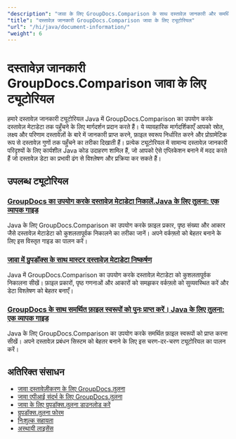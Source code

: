```yaml
---
"description": "जावा के लिए GroupDocs.Comparison के साथ दस्तावेज़ जानकारी और समर्थित प्रारूपों को पुनः प्राप्त करने के लिए पूर्ण ट्यूटोरियल।"
"title": "दस्तावेज़ जानकारी GroupDocs.Comparison जावा के लिए ट्यूटोरियल"
"url": "/hi/java/document-information/"
"weight": 6
---
```


# दस्तावेज़ जानकारी GroupDocs.Comparison जावा के लिए ट्यूटोरियल

हमारे दस्तावेज़ जानकारी ट्यूटोरियल Java में GroupDocs.Comparison का उपयोग करके दस्तावेज़ मेटाडेटा तक पहुँचने के लिए मार्गदर्शन प्रदान करते हैं। ये व्यावहारिक मार्गदर्शिकाएँ आपको स्रोत, लक्ष्य और परिणाम दस्तावेज़ों के बारे में जानकारी प्राप्त करने, फ़ाइल स्वरूप निर्धारित करने और प्रोग्रामेटिक रूप से दस्तावेज़ गुणों तक पहुँचने का तरीका दिखाती हैं। प्रत्येक ट्यूटोरियल में सामान्य दस्तावेज़ जानकारी परिदृश्यों के लिए कार्यशील Java कोड उदाहरण शामिल हैं, जो आपको ऐसे एप्लिकेशन बनाने में मदद करते हैं जो दस्तावेज़ डेटा का प्रभावी ढंग से विश्लेषण और प्रक्रिया कर सकते हैं।

## उपलब्ध ट्यूटोरियल

### [GroupDocs का उपयोग करके दस्तावेज़ मेटाडेटा निकालें.Java के लिए तुलना: एक व्यापक गाइड](./extract-document-info-groupdocs-comparison-java/)
Java के लिए GroupDocs.Comparison का उपयोग करके फ़ाइल प्रकार, पृष्ठ संख्या और आकार जैसे दस्तावेज़ मेटाडेटा को कुशलतापूर्वक निकालने का तरीका जानें। अपने वर्कफ़्लो को बेहतर बनाने के लिए इस विस्तृत गाइड का पालन करें।

### [जावा में ग्रुपडॉक्स के साथ मास्टर दस्तावेज़ मेटाडेटा निष्कर्षण](./groupdocs-comparison-java-document-extraction/)
Java में GroupDocs.Comparison का उपयोग करके दस्तावेज़ मेटाडेटा को कुशलतापूर्वक निकालना सीखें। फ़ाइल प्रकारों, पृष्ठ गणनाओं और आकारों को समझकर वर्कफ़्लो को सुव्यवस्थित करें और डेटा विश्लेषण को बेहतर बनाएँ।

### [GroupDocs के साथ समर्थित फ़ाइल स्वरूपों को पुनः प्राप्त करें। Java के लिए तुलना: एक व्यापक गाइड](./groupdocs-comparison-java-supported-formats/)
Java के लिए GroupDocs.Comparison का उपयोग करके समर्थित फ़ाइल स्वरूपों को प्राप्त करना सीखें। अपने दस्तावेज़ प्रबंधन सिस्टम को बेहतर बनाने के लिए इस चरण-दर-चरण ट्यूटोरियल का पालन करें।

## अतिरिक्त संसाधन

- [जावा दस्तावेज़ीकरण के लिए GroupDocs.तुलना](https://docs.groupdocs.com/comparison/java/)
- [जावा एपीआई संदर्भ के लिए GroupDocs.तुलना](https://reference.groupdocs.com/comparison/java/)
- [जावा के लिए ग्रुपडॉक्स.तुलना डाउनलोड करें](https://releases.groupdocs.com/comparison/java/)
- [ग्रुपडॉक्स.तुलना फोरम](https://forum.groupdocs.com/c/comparison)
- [निःशुल्क सहायता](https://forum.groupdocs.com/)
- [अस्थायी लाइसेंस](https://purchase.groupdocs.com/temporary-license/)